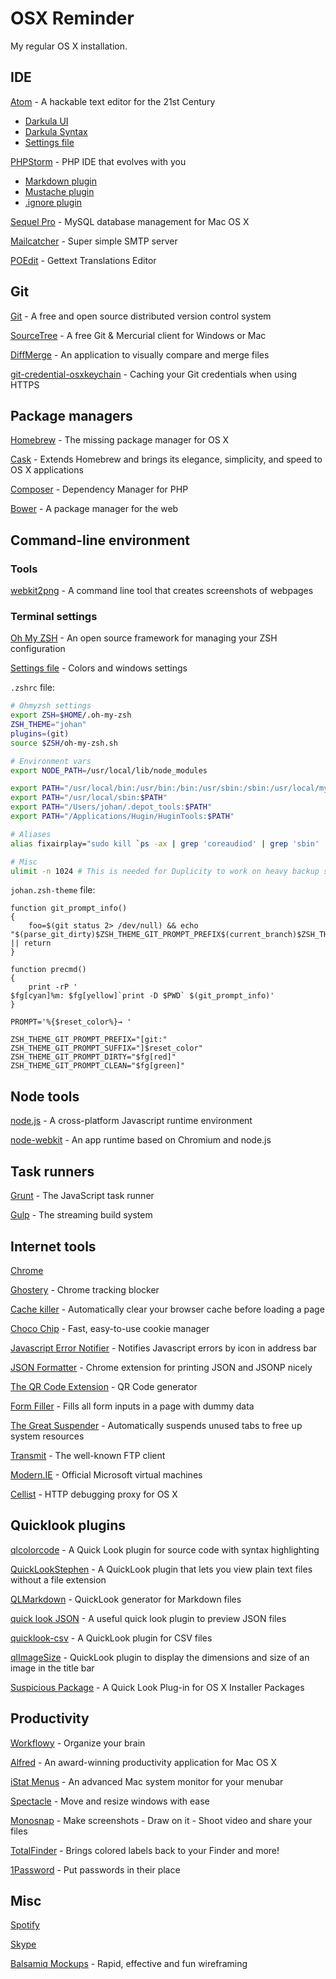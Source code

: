 # OSX Reminder

My regular OS X installation.

## IDE

[Atom](https://atom.io/) - A hackable text editor for the 21st Century

* [Darkula UI](https://atom.io/packages/darkula-ui)
* [Darkula Syntax](https://atom.io/packages/darkula-syntax)
* [Settings file](settings.jar)

[PHPStorm](https://www.jetbrains.com/phpstorm/download/) - PHP IDE that evolves with you

* [Markdown plugin](https://github.com/nicoulaj/idea-markdown)
* [Mustache plugin](https://github.com/dmarcotte/idea-handlebars)
* [.ignore plugin](https://github.com/hsz/idea-gitignore)

[Sequel Pro](http://www.sequelpro.com/) - MySQL database management for Mac OS X

[Mailcatcher](http://mailcatcher.me/) - Super simple SMTP server

[POEdit](http://poedit.net/) - Gettext Translations Editor

## Git

[Git](http://git-scm.com/downloads) - A free and open source distributed version control system

[SourceTree](http://www.sourcetreeapp.com/) - A free Git & Mercurial client for Windows or Mac

[DiffMerge](https://sourcegear.com/diffmerge/downloads.php) - An application to visually compare and merge files

[git-credential-osxkeychain](https://help.github.com/articles/caching-your-github-password-in-git/) - Caching your Git credentials when using HTTPS

## Package managers

[Homebrew](http://brew.sh/) - The missing package manager for OS X

[Cask](http://caskroom.io/) - Extends Homebrew and brings its elegance, simplicity, and speed to OS X applications

[Composer](https://getcomposer.org/download/) - Dependency Manager for PHP

[Bower](http://bower.io/) - A package manager for the web

## Command-line environment

### Tools

[webkit2png](http://www.paulhammond.org/webkit2png/) - A command line tool that creates screenshots of webpages

### Terminal settings

[Oh My ZSH](http://ohmyz.sh) - An open source framework for managing your ZSH configuration

[Settings file](johan.terminal) - Colors and windows settings

`.zshrc` file:

```zsh
# Ohmyzsh settings
export ZSH=$HOME/.oh-my-zsh
ZSH_THEME="johan"
plugins=(git)
source $ZSH/oh-my-zsh.sh

# Environment vars
export NODE_PATH=/usr/local/lib/node_modules

export PATH="/usr/local/bin:/usr/bin:/bin:/usr/sbin:/sbin:/usr/local/mysql/bin"
export PATH="/usr/local/sbin:$PATH"
export PATH="/Users/johan/.depot_tools:$PATH"
export PATH="/Applications/Hugin/HuginTools:$PATH"

# Aliases
alias fixairplay="sudo kill `ps -ax | grep 'coreaudiod' | grep 'sbin' |awk '{print $1}'`"

# Misc
ulimit -n 1024 # This is needed for Duplicity to work on heavy backup sets
````

`johan.zsh-theme` file:

    function git_prompt_info()
    {
        foo=$(git status 2> /dev/null) && echo "$(parse_git_dirty)$ZSH_THEME_GIT_PROMPT_PREFIX$(current_branch)$ZSH_THEME_GIT_PROMPT_SUFFIX" || return
    }

    function precmd()
    {
        print -rP '
    $fg[cyan]%m: $fg[yellow]`print -D $PWD` $(git_prompt_info)'
    }

    PROMPT='%{$reset_color%}→ '

    ZSH_THEME_GIT_PROMPT_PREFIX="[git:"
    ZSH_THEME_GIT_PROMPT_SUFFIX="]$reset_color"
    ZSH_THEME_GIT_PROMPT_DIRTY="$fg[red]"
    ZSH_THEME_GIT_PROMPT_CLEAN="$fg[green]"

## Node tools

[node.js](http://nodejs.org/) - A cross-platform Javascript runtime environment

[node-webkit](https://github.com/rogerwang/node-webkit) - An app runtime based on Chromium and node.js

## Task runners

[Grunt](http://gruntjs.com/) - The JavaScript task runner

[Gulp](http://gulpjs.com/) - The streaming build system

## Internet tools

[Chrome](https://www.google.fr/chrome/browser/)

[Ghostery](https://www.ghostery.com/) - Chrome tracking blocker

[Cache killer](https://chrome.google.com/webstore/detail/cache-killer/jpfbieopdmepaolggioebjmedmclkbap) - Automatically clear your browser cache before loading a page

[Choco Chip](https://chrome.google.com/webstore/detail/chocochip-cookie-manager/cdllihdpcibkhhkidaicoeeiammjkokm) - Fast, easy-to-use cookie manager

[Javascript Error Notifier](https://chrome.google.com/webstore/detail/javascript-errors-notifie/jafmfknfnkoekkdocjiaipcnmkklaajd) - Notifies Javascript errors by icon in address bar

[JSON Formatter](https://github.com/callumlocke/json-formatter) - Chrome extension for printing JSON and JSONP nicely

[The QR Code Extension](https://chrome.google.com/webstore/detail/the-qr-code-extension/oijdcdmnjjgnnhgljmhkjlablaejfeeb) - QR Code generator

[Form Filler](https://chrome.google.com/webstore/detail/form-filler/bnjjngeaknajbdcgpfkgnonkmififhfo) - Fills all form inputs in a page with dummy data

[The Great Suspender](https://chrome.google.com/webstore/detail/the-great-suspender/klbibkeccnjlkjkiokjodocebajanakg) - Automatically suspends unused tabs to free up system resources

[Transmit](http://panic.com/transmit/) - The well-known FTP client

[Modern.IE](https://www.modern.ie/fr-fr/virtualization-tools) - Official Microsoft virtual machines

[Cellist](http://cellist.patr0n.us/) - HTTP debugging proxy for OS X

## Quicklook plugins

[qlcolorcode](https://code.google.com/p/qlcolorcode/) - A Quick Look plugin for source code with syntax highlighting

[QuickLookStephen](http://whomwah.github.io/qlstephen/) - A QuickLook plugin that lets you view plain text files without a file extension

[QLMarkdown](https://github.com/toland/qlmarkdown) - QuickLook generator for Markdown files

[quick look JSON](http://www.sagtau.com/quicklookjson.html) - A useful quick look plugin to preview JSON files

[quicklook-csv](https://github.com/p2/quicklook-csv) - A QuickLook plugin for CSV files

[qlImageSize](https://github.com/Nyx0uf/qlImageSize) - QuickLook plugin to display the dimensions and size of an image in the title bar

[Suspicious Package](http://www.mothersruin.com/software/SuspiciousPackage/) - A Quick Look Plug-in for OS X Installer Packages

## Productivity

[Workflowy](https://workflowy.com/) - Organize your brain

[Alfred](http://www.alfredapp.com/) - An award-winning productivity application for Mac OS X

[iStat Menus](http://bjango.com/mac/istatmenus/) - An advanced Mac system monitor for your menubar

[Spectacle](http://spectacleapp.com) - Move and resize windows with ease

[Monosnap](https://monosnap.com/welcome) - Make screenshots - Draw on it - Shoot video and share your files

[TotalFinder](http://totalfinder.binaryage.com/) - Brings colored labels back to your Finder and more!

[1Password](https://agilebits.com/onepassword) - Put passwords in their place

## Misc

[Spotify](https://www.spotify.com/fr/)

[Skype](http://www.skype.com/)

[Balsamiq Mockups](https://balsamiq.com/) - Rapid, effective and fun wireframing
